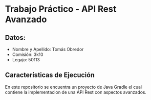 # Trabajo Práctico - API Rest Avanzado
## Datos:
* Nombre y Apellido: Tomás Obredor
* Comisión: 3k10
* Legajo: 50113
## Características de Ejecución
En este repositorio se encuentra un proyecto de Java Gradle el cual contiene la implementacion de una API Rest con aspectos avanzados.
